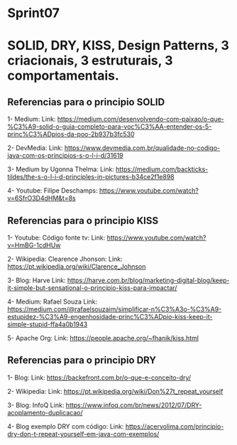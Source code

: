 # Sprint07
<h1>SOLID, DRY, KISS, Design Patterns, 3 criacionais, 3 estruturais, 3 comportamentais.</h1>


<h2>Referencias para o principio SOLID</h2>

1- Medium: Link: https://medium.com/desenvolvendo-com-paixao/o-que-%C3%A9-solid-o-guia-completo-para-voc%C3%AA-entender-os-5-princ%C3%ADpios-da-poo-2b937b3fc530

2- DevMedia: Link: https://www.devmedia.com.br/qualidade-no-codigo-java-com-os-principios-s-o-l-i-d/31619

3- Medium by Ugonna Thelma: Link: https://medium.com/backticks-tildes/the-s-o-l-i-d-principles-in-pictures-b34ce2f1e898

4- Youtube: Filipe Deschamps: https://www.youtube.com/watch?v=6SfrO3D4dHM&t=8s

<h2>Referencias para o principio KISS</h2>

1- Youtube: Código fonte tv: Link: https://www.youtube.com/watch?v=HmBG-1cdHUw

2- Wikipedia: Clearence Jhonson: Link: https://pt.wikipedia.org/wiki/Clarence_Johnson

3- Blog: Harve Link: https://harve.com.br/blog/marketing-digital-blog/keep-it-simple-but-sensational-o-principio-kiss-para-impactar/

4- Medium: Rafael Souza Link: https://medium.com/@rafaelsouzaim/simplificar-n%C3%A3o-%C3%A9-estupidez-%C3%A9-engenhosidade-princ%C3%ADpio-kiss-keep-it-simple-stupid-ffa4a0b1943

5- Apache Org: Link: https://people.apache.org/~fhanik/kiss.html

<h2>Referencias para o principio DRY</h2>

1- Blog: Link: https://backefront.com.br/o-que-e-conceito-dry/

2- Wikipedia: Link: https://pt.wikipedia.org/wiki/Don%27t_repeat_yourself

3- Blog: InfoQ Link: https://www.infoq.com/br/news/2012/07/DRY-acoplamento-duplicacao/

4- Blog exemplo DRY com código: Link: https://acervolima.com/principio-dry-don-t-repeat-yourself-em-java-com-exemplos/
